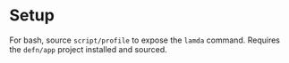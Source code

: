 Setup
=====

For bash, source `script/profile` to expose the `lamda` command.  Requires the
`defn/app` project installed and sourced.
